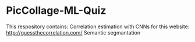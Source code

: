 # PicCollage-ML-Quiz


This respository contains:
  Correlation estimation with CNNs for this website: http://guessthecorrelation.com/
  Semantic segmantation 
